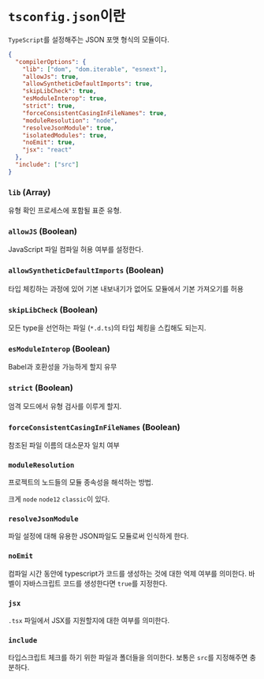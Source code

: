 # `tsconfig.json`이란

`TypeScript`를 설정해주는 JSON 포맷 형식의 모듈이다.

```json
{
  "compilerOptions": {
    "lib": ["dom", "dom.iterable", "esnext"],
    "allowJs": true,
    "allowSyntheticDefaultImports": true,
    "skipLibCheck": true,
    "esModuleInterop": true,
    "strict": true,
    "forceConsistentCasingInFileNames": true,
    "moduleResolution": "node",
    "resolveJsonModule": true,
    "isolatedModules": true,
    "noEmit": true,
    "jsx": "react"
  },
  "include": ["src"]
}
```

### `lib` (Array)

유형 확인 프로세스에 포함될 표준 유형.

### `allowJS` (Boolean)

JavaScript 파일 컴파일 허용 여부를 설정한다. 

### `allowSyntheticDefaultImports` (Boolean)

타입 체킹하는 과정에 있어 기본 내보내기가 없어도 모듈에서 기본 가져오기를 허용

### `skipLibCheck` (Boolean)

모든 type을 선언하는 파일 (`*.d.ts`)의 타입 체킹을 스킵해도 되는지.

### `esModuleInterop` (Boolean)

Babel과 호환성을 가능하게 할지 유무

### `strict` (Boolean)

엄격 모드에서 유형 검사를 이루게 할지.

### `forceConsistentCasingInFileNames` (Boolean)

참조된 파일 이름의 대소문자 일치 여부

### `moduleResolution`

프로젝트의 노드들의 모듈 종속성을 해석하는 방법.

크게 `node` `node12` `classic`이 있다.

### `resolveJsonModule`

파일 설정에 대해 유용한 JSON파일도 모듈로써 인식하게 한다.

### `noEmit`

컴파일 시간 동안에 typescript가 코드를 생성하는 것에 대한 억제 여부를 의미한다. 바벨이 자바스크립트 코드를 생성한다면 `true`를 지정한다.

### `jsx`

`.tsx` 파일에서 JSX를 지원할지에 대한 여부를 의미한다.

### `include`

타입스크립트 체크를 하기 위한 파일과 폴더들을 의미한다. 보통은 `src`를 지정해주면 충분하다.
